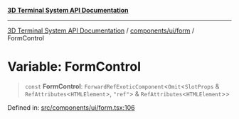 [**3D Terminal System API Documentation**](../../../../README.md)

***

[3D Terminal System API Documentation](../../../../README.md) / [components/ui/form](../README.md) / FormControl

# Variable: FormControl

> `const` **FormControl**: `ForwardRefExoticComponent`\<`Omit`\<`SlotProps` & `RefAttributes`\<`HTMLElement`\>, `"ref"`\> & `RefAttributes`\<`HTMLElement`\>\>

Defined in: [src/components/ui/form.tsx:106](https://github.com/Dicommunitas/ThreeJS_Terminal_3D2/blob/2d6118765ed06f96efcb299ae199b08c708400c9/src/components/ui/form.tsx#L106)
